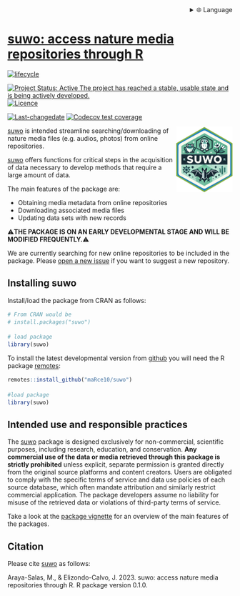 <div align="right">
  <details>
    <summary >🌐 Language</summary>
    <div>
      <div align="center">
        <a href="https://openaitx.github.io/view.html?user=maRce10&project=suwo&lang=en">English</a>
        | <a href="https://openaitx.github.io/view.html?user=maRce10&project=suwo&lang=zh-CN">简体中文</a>
        | <a href="https://openaitx.github.io/view.html?user=maRce10&project=suwo&lang=zh-TW">繁體中文</a>
        | <a href="https://openaitx.github.io/view.html?user=maRce10&project=suwo&lang=ja">日本語</a>
        | <a href="https://openaitx.github.io/view.html?user=maRce10&project=suwo&lang=ko">한국어</a>
        | <a href="https://openaitx.github.io/view.html?user=maRce10&project=suwo&lang=hi">हिन्दी</a>
        | <a href="https://openaitx.github.io/view.html?user=maRce10&project=suwo&lang=th">ไทย</a>
        | <a href="https://openaitx.github.io/view.html?user=maRce10&project=suwo&lang=fr">Français</a>
        | <a href="https://openaitx.github.io/view.html?user=maRce10&project=suwo&lang=de">Deutsch</a>
        | <a href="https://openaitx.github.io/view.html?user=maRce10&project=suwo&lang=es">Español</a>
        | <a href="https://openaitx.github.io/view.html?user=maRce10&project=suwo&lang=it">Italiano</a>
        | <a href="https://openaitx.github.io/view.html?user=maRce10&project=suwo&lang=ru">Русский</a>
        | <a href="https://openaitx.github.io/view.html?user=maRce10&project=suwo&lang=pt">Português</a>
        | <a href="https://openaitx.github.io/view.html?user=maRce10&project=suwo&lang=nl">Nederlands</a>
        | <a href="https://openaitx.github.io/view.html?user=maRce10&project=suwo&lang=pl">Polski</a>
        | <a href="https://openaitx.github.io/view.html?user=maRce10&project=suwo&lang=ar">العربية</a>
        | <a href="https://openaitx.github.io/view.html?user=maRce10&project=suwo&lang=fa">فارسی</a>
        | <a href="https://openaitx.github.io/view.html?user=maRce10&project=suwo&lang=tr">Türkçe</a>
        | <a href="https://openaitx.github.io/view.html?user=maRce10&project=suwo&lang=vi">Tiếng Việt</a>
        | <a href="https://openaitx.github.io/view.html?user=maRce10&project=suwo&lang=id">Bahasa Indonesia</a>
        | <a href="https://openaitx.github.io/view.html?user=maRce10&project=suwo&lang=as">অসমীয়া</
      </div>
    </div>
  </details>
</div>


suwo: access nature media repositories through R
================

<!-- README.md is generated from README.Rmd. Please edit that file -->
<!-- badges: start -->

[![lifecycle](https://lifecycle.r-lib.org/articles/figures/lifecycle-experimental.svg)](https://lifecycle.r-lib.org/articles/stages.html)
<!-- [![Dependencies](https://tinyverse.netlify.com/badge/suwo)](https://cran.r-project.org/package=suwo)  -->
[![Project Status: Active The project has reached a stable, usable state
and is being actively
developed.](https://www.repostatus.org/badges/latest/active.svg)](https://www.repostatus.org/#active)
[![Licence](https://img.shields.io/badge/https://img.shields.io/badge/licence-GPL--2-blue.svg)](https://www.gnu.org/licenses/gpl-3.0.en.html)
<!-- [![minimal R version](https://img.shields.io/badge/R%3E%3D-Depends:-6666ff.svg)](https://cran.r-project.org/)  -->
<!-- [![packageversion](https://img.shields.io/badge/Package%20version-0.1.0-orange.svg?style=flat-square)](commits/develop)  -->
[![Last-changedate](https://img.shields.io/badge/last%20change-2025--10--16-yellowgreen.svg)](/commits/master)
[![Codecov test
coverage](https://codecov.io/gh/maRce10/suwo/branch/master/graph/badge.svg)](https://app.codecov.io/gh/maRce10/suwo?branch=master)
<!-- [![CRAN_Status_Badge](https://www.r-pkg.org/badges/version/suwo)](https://cran.r-project.org/package=suwo) -->
<!-- [![Total Downloads](https://cranlogs.r-pkg.org/badges/grand-total/suwo)](https://cranlogs.r-pkg.org/badges/grand-total/suwo) -->
<!-- badges: end -->

<!-- <img src="man/figures/suwo_sticker.png" alt="suwo logo" align="right" width = "25%" height="25%"/> -->

<img src="man/figures/suwo_sticker.png" alt="suwo logo" align="right" width = "25%" height="25%"/>

[suwo](https://github.com/maRce10/suwo) is intended streamline
searching/downloading of nature media files (e.g. audios, photos) from
online repositories.

[suwo](https://github.com/maRce10/suwo) offers functions for critical
steps in the acquisition of data necessary to develop methods that
require a large amount of data.

The main features of the package are:

- Obtaining media metadata from online repositories
- Downloading associated media files
- Updating data sets with new records

:warning:**THE PACKAGE IS ON AN EARLY DEVELOPMENTAL STAGE AND WILL BE
MODIFIED FREQUENTLY.**:warning:

We are currently searching for new online repositories to be included in
the package. Please [open a new
issue](https://github.com/maRce10/suwo/issues/new/choose) if you want to
suggest a new repository.

## Installing suwo

Install/load the package from CRAN as follows:

``` r
# From CRAN would be
# install.packages("suwo")

# load package
library(suwo)
```

To install the latest developmental version from
[github](https://github.com/) you will need the R package
[remotes](https://cran.r-project.org/package=remotes):

``` r
remotes::install_github("maRce10/suwo")

#load package
library(suwo)
```

## Intended use and responsible practices

The [suwo](https://github.com/maRce10/suwo) package is designed
exclusively for non-commercial, scientific purposes, including research,
education, and conservation. **Any commercial use of the data or media
retrieved through this package is strictly prohibited** unless explicit,
separate permission is granted directly from the original source
platforms and content creators. Users are obligated to comply with the
specific terms of service and data use policies of each source database,
which often mandate attribution and similarly restrict commercial
application. The package developers assume no liability for misuse of
the retrieved data or violations of third-party terms of service.

Take a look at the [package vignette](./articles/suwo.html) for an
overview of the main features of the packages.

## Citation

Please cite [suwo](https://github.com/maRce10/suwo) as follows:

Araya-Salas, M., & Elizondo-Calvo, J. 2023. suwo: access nature media
repositories through R. R package version 0.1.0.
